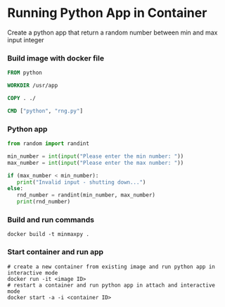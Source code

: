 # Running Python App in Container 

Create a python app that return a random number between min and max input integer 

### Build image with docker file 

```Dockerfile 
FROM python

WORKDIR /usr/app 

COPY . ./ 

CMD ["python", "rng.py"]

```

### Python app 

```py 
from random import randint 

min_number = int(input("Please enter the min number: "))
max_number = int(input("Please enter the max number: "))

if (max_number < min_number):
   print("Invalid input - shutting down...")
else:
   rnd_number = randint(min_number, max_number)
   print(rnd_number) 
``` 

### Build and run commands 

```
docker build -t minmaxpy . 
```

### Start container and run app 

``` 
# create a new container from existing image and run python app in interactive mode
docker run -it <image ID> 
# restart a container and run python app in attach and interactive mode
docker start -a -i <container ID>
```
